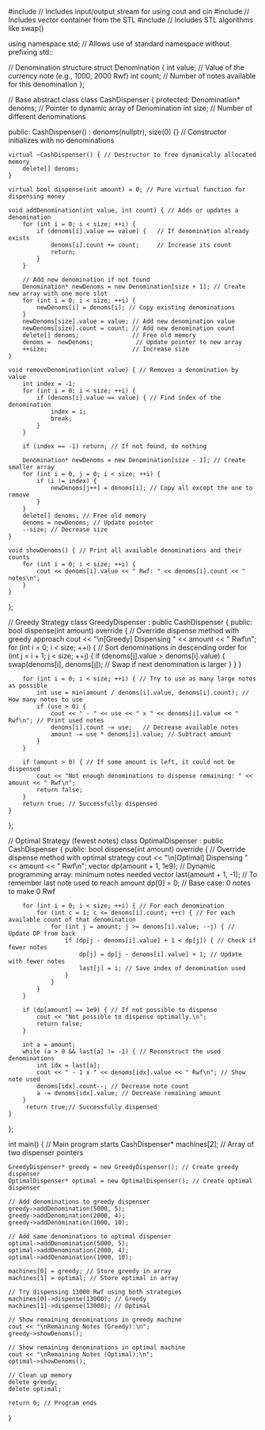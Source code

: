 #include <iostream>  // Includes input/output stream for using cout and cin
#include <vector>    // Includes vector container from the STL
#include <algorithm> // Includes STL algorithms like swap()

using namespace std; // Allows use of standard namespace without prefixing std::

// Denomination structure
struct Denomination {
    int value;  // Value of the currency note (e.g., 1000, 2000 Rwf)
    int count;  // Number of notes available for this denomination
};

// Base abstract class
class CashDispenser {
protected:
    Denomination* denoms; // Pointer to dynamic array of Denomination
    int size;             // Number of different denominations

public:
    CashDispenser() : denoms(nullptr), size(0) {} // Constructor initializes with no denominations

    virtual ~CashDispenser() { // Destructor to free dynamically allocated memory
        delete[] denoms;
    }

    virtual bool dispense(int amount) = 0; // Pure virtual function for dispensing money

    void addDenomination(int value, int count) { // Adds or updates a denomination
        for (int i = 0; i < size; ++i) {
            if (denoms[i].value == value) {   // If denomination already exists
                denoms[i].count += count;     // Increase its count
                return;
            }
        }

        // Add new denomination if not found
        Denomination* newDenoms = new Denomination[size + 1]; // Create new array with one more slot
        for (int i = 0; i < size; ++i) {
            newDenoms[i] = denoms[i]; // Copy existing denominations
        }
        newDenoms[size].value = value; // Add new denomination value
        newDenoms[size].count = count; // Add new denomination count
        delete[] denoms;               // Free old memory
        denoms =  newDenoms;            // Update pointer to new array
        ++size;                        // Increase size
    }

    void removeDenomination(int value) { // Removes a denomination by value
        int index = -1;
        for (int i = 0; i < size; ++i) {
            if (denoms[i].value == value) { // Find index of the denomination
                index = i;
                break;
            }
        }

        if (index == -1) return; // If not found, do nothing

        Denomination* newDenoms = new Denomination[size - 1]; // Create smaller array
        for (int i = 0, j = 0; i < size; ++i) {
            if (i != index) {
                newDenoms[j++] = denoms[i]; // Copy all except the one to remove
            }
        }
        delete[] denoms; // Free old memory
        denoms = newDenoms; // Update pointer
        --size; // Decrease size
    }

    void showDenoms() { // Print all available denominations and their counts
        for (int i = 0; i < size; ++i) {
            cout << denoms[i].value << " Rwf: " << denoms[i].count << " notes\n";
        }
    }
};

// Greedy Strategy
class GreedyDispenser : public CashDispenser {
public:
    bool dispense(int amount) override { // Override dispense method with greedy approach
        cout << "\n[Greedy] Dispensing " << amount << " Rwf\n";
        for (int i = 0; i < size; ++i) { // Sort denominations in descending order
            for (int j = i + 1; j < size; ++j) {
                if (denoms[j].value > denoms[i].value) {
                    swap(denoms[i], denoms[j]); // Swap if next denomination is larger
                }
            }
        }

        for (int i = 0; i < size; ++i) { // Try to use as many large notes as possible
            int use = min(amount / denoms[i].value, denoms[i].count); // How many notes to use
            if (use > 0) {
                cout << " - " << use << " x " << denoms[i].value << " Rwf\n"; // Print used notes
                denoms[i].count -= use;   // Decrease available notes
                amount -= use * denoms[i].value; // Subtract amount
            }
        }

        if (amount > 0) { // If some amount is left, it could not be dispensed
            cout << "Not enough denominations to dispense remaining: " << amount << " Rwf\n";
            return false;
        }
        return true; // Successfully dispensed
    }
};

// Optimal Strategy (fewest notes)
class OptimalDispenser : public CashDispenser {
public:
    bool dispense(int amount) override { // Override dispense method with optimal strategy
        cout << "\n[Optimal] Dispensing " << amount << " Rwf\n";
        vector<int> dp(amount + 1, 1e9); // Dynamic programming array: minimum notes needed
        vector<int> last(amount + 1, -1); // To remember last note used to reach amount
        dp[0] = 0; // Base case: 0 notes to make 0 Rwf

        for (int i = 0; i < size; ++i) { // For each denomination
            for (int c = 1; c <= denoms[i].count; ++c) { // For each available count of that denomination
                for (int j = amount; j >= denoms[i].value; --j) { // Update DP from back
                    if (dp[j - denoms[i].value] + 1 < dp[j]) { // Check if fewer notes
                        dp[j] = dp[j - denoms[i].value] + 1; // Update with fewer notes
                        last[j] = i; // Save index of denomination used
                    }
                }
            }
        }

        if (dp[amount] == 1e9) { // If not possible to dispense
            cout << "Not possible to dispense optimally.\n";
            return false;
        }

        int a = amount;
        while (a > 0 && last[a] != -1) { // Reconstruct the used denominations
            int idx = last[a];
            cout << " - 1 x " << denoms[idx].value << " Rwf\n"; // Show note used
            denoms[idx].count--; // Decrease note count
            a -= denoms[idx].value; // Decrease remaining amount
        }
         return true;// Successfully dispensed
    }
};

int main() { // Main program starts
    CashDispenser* machines[2]; // Array of two dispenser pointers

    GreedyDispenser* greedy = new GreedyDispenser(); // Create greedy dispenser
    OptimalDispenser* optimal = new OptimalDispenser(); // Create optimal dispenser

    // Add denominations to greedy dispenser
    greedy->addDenomination(5000, 5);
    greedy->addDenomination(2000, 4);
    greedy->addDenomination(1000, 10);

    // Add same denominations to optimal dispenser
    optimal->addDenomination(5000, 5);
    optimal->addDenomination(2000, 4);
    optimal->addDenomination(1000, 10);

    machines[0] = greedy; // Store greedy in array
    machines[1] = optimal; // Store optimal in array

    // Try dispensing 13000 Rwf using both strategies
    machines[0]->dispense(13000); // Greedy
    machines[1]->dispense(13000); // Optimal

    // Show remaining denominations in greedy machine
    cout << "\nRemaining Notes (Greedy):\n";
    greedy->showDenoms();

    // Show remaining denominations in optimal machine
    cout << "\nRemaining Notes (Optimal):\n";
    optimal->showDenoms();

    // Clean up memory
    delete greedy;
    delete optimal;

    return 0; // Program ends
}
